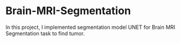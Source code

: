 # Brain-MRI-Segmentation
In this project, I implemented segmentation model UNET for Brain MRI Segmentation task to find tumor.
